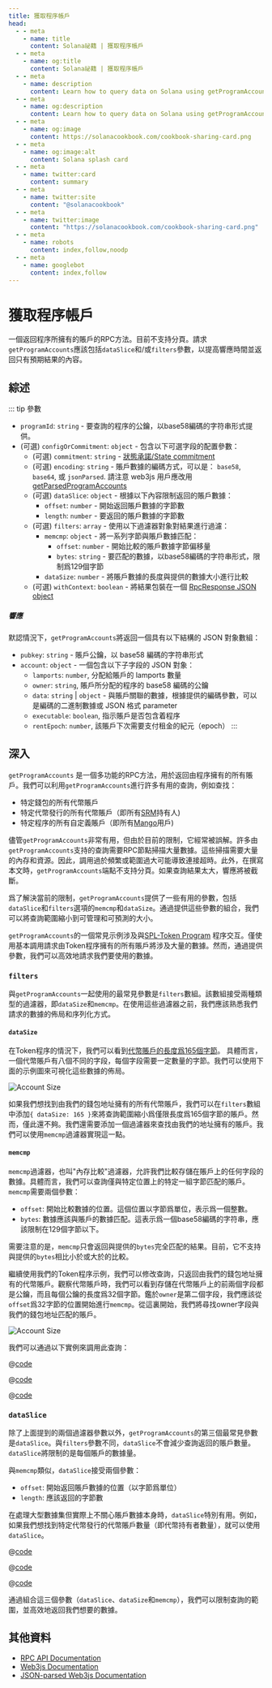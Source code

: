 ```yaml
---
title: 獲取程序帳戶
head:
  - - meta
    - name: title
      content: Solana祕籍 | 獲取程序帳戶
  - - meta
    - name: og:title
      content: Solana祕籍 | 獲取程序帳戶
  - - meta
    - name: description
      content: Learn how to query data on Solana using getProgramAccounts and accountsDB
  - - meta
    - name: og:description
      content: Learn how to query data on Solana using getProgramAccounts and accountsDB
  - - meta
    - name: og:image
      content: https://solanacookbook.com/cookbook-sharing-card.png
  - - meta
    - name: og:image:alt
      content: Solana splash card
  - - meta
    - name: twitter:card
      content: summary
  - - meta
    - name: twitter:site
      content: "@solanacookbook"
  - - meta
    - name: twitter:image
      content: "https://solanacookbook.com/cookbook-sharing-card.png"
  - - meta
    - name: robots
      content: index,follow,noodp
  - - meta
    - name: googlebot
      content: index,follow
---
```


# 獲取程序帳戶

一個返回程序所擁有的賬戶的RPC方法。目前不支持分頁。請求`getProgramAccounts`應該包括`dataSlice`和/或`filters`參數，以提高響應時間並返回只有預期結果的內容。

## 綜述

::: tip 參數

- `programId`: `string` - 要查詢的程序的公鑰，以base58編碼的字符串形式提供。
- (可選) `configOrCommitment`: `object` - 包含以下可選字段的配置參數：
    - (可選) `commitment`: `string` - [狀態承諾/State commitment](https://docs.solana.com/developing/clients/jsonrpc-api#configuring-state-commitment)
    - (可選) `encoding`: `string` - 賬戶數據的編碼方式，可以是： `base58`, `base64`, 或 `jsonParsed`. 請注意 web3js 用戶應改用 [getParsedProgramAccounts](https://solana-labs.github.io/solana-web3.js/classes/Connection.html#getParsedProgramAccounts)
    - (可選) `dataSlice`: `object` - 根據以下內容限制返回的賬戶數據：
        - `offset`: `number` - 開始返回賬戶數據的字節數
        - `length`: `number` - 要返回的賬戶數據的字節數
    - (可選) `filters`: `array` - 使用以下過濾器對象對結果進行過濾：
        - `memcmp`: `object` - 將一系列字節與賬戶數據匹配：
            - `offset`: `number` - 開始比較的賬戶數據字節偏移量
            - `bytes`: `string` - 要匹配的數據，以base58編碼的字符串形式，限制爲129個字節
        - `dataSize`: `number` - 將賬戶數據的長度與提供的數據大小進行比較
    - (可選) `withContext`: `boolean` - 將結果包裝在一個 [RpcResponse JSON object](https://docs.solana.com/developing/clients/jsonrpc-api#rpcresponse-structure)
	
##### 響應

默認情況下，`getProgramAccounts`將返回一個具有以下結構的 JSON 對象數組：

- `pubkey`: `string` - 賬戶公鑰，以 base58 編碼的字符串形式
- `account`: `object` - 一個包含以下子字段的 JSON 對象：
    - `lamports`: `number`, 分配給賬戶的 lamports 數量
    - `owner`: `string`, 賬戶所分配的程序的 base58 編碼的公鑰
    - `data`: `string` | `object` - 與賬戶關聯的數據，根據提供的編碼參數，可以是編碼的二進制數據或 JSON 格式 parameter
    - `executable`: `boolean`, 指示賬戶是否包含着程序
    - `rentEpoch`: `number`, 該賬戶下次需要支付租金的紀元（epoch）
:::

## 深入

`getProgramAccounts` 是一個多功能的RPC方法，用於返回由程序擁有的所有賬戶。我們可以利用`getProgramAccounts`進行許多有用的查詢，例如查找：

- 特定錢包的所有代幣賬戶
- 特定代幣發行的所有代幣賬戶（即所有[SRM](https://www.projectOpenBook.com/)持有人)
- 特定程序的所有自定義賬戶（即所有[Mango](https://mango.markets/)用戶)

儘管`getProgramAccounts`非常有用，但由於目前的限制，它經常被誤解。許多由`getProgramAccounts`支持的查詢需要RPC節點掃描大量數據。這些掃描需要大量的內存和資源。因此，調用過於頻繁或範圍過大可能導致連接超時。此外，在撰寫本文時，`getProgramAccounts`端點不支持分頁。如果查詢結果太大，響應將被截斷。

爲了解決當前的限制，`getProgramAccounts`提供了一些有用的參數，包括`dataSlice`和`filters`選項的`memcmp`和`dataSize`。通過提供這些參數的組合，我們可以將查詢範圍縮小到可管理和可預測的大小。

`getProgramAccounts`的一個常見示例涉及與[SPL-Token Program](https://spl.solana.com/token) 程序交互。僅使用基本調用請求由Token程序擁有的所有賬戶將涉及大量的數據。然而，通過提供參數，我們可以高效地請求我們要使用的數據。

### `filters`
與`getProgramAccounts`一起使用的最常見參數是`filters`數組。該數組接受兩種類型的過濾器，即`dataSize`和`memcmp`。在使用這些過濾器之前，我們應該熟悉我們請求的數據的佈局和序列化方式。

#### `dataSize`
在Token程序的情況下，我們可以看到[代幣賬戶的長度爲165個字節](https://github.com/solana-labs/solana-program-library/blob/08d9999f997a8bf38719679be9d572f119d0d960/token/program/src/state.rs#L86-L106)。 具體而言，一個代幣賬戶有八個不同的字段，每個字段需要一定數量的字節。我們可以使用下面的示例圖來可視化這些數據的佈局。

![Account Size](./get-program-accounts/account-size.png)

如果我們想找到由我們的錢包地址擁有的所有代幣賬戶，我們可以在`filters`數組中添加`{ dataSize: 165 }`來將查詢範圍縮小爲僅限長度爲165個字節的賬戶。然而，僅此還不夠。我們還需要添加一個過濾器來查找由我們的地址擁有的賬戶。我們可以使用`memcmp`過濾器實現這一點。

#### `memcmp`
`memcmp`過濾器，也叫"內存比較"過濾器，允許我們比較存儲在賬戶上的任何字段的數據。具體而言，我們可以查詢僅與特定位置上的特定一組字節匹配的賬戶。`memcmp`需要兩個參數：

- `offset`: 開始比較數據的位置。這個位置以字節爲單位，表示爲一個整數。
- `bytes`: 數據應該與賬戶的數據匹配。這表示爲一個base58編碼的字符串，應該限制在129個字節以下。

需要注意的是，`memcmp`只會返回與提供的`bytes`完全匹配的結果。目前，它不支持與提供的`bytes`相比小於或大於的比較。

繼續使用我們的Token程序示例，我們可以修改查詢，只返回由我們的錢包地址擁有的代幣賬戶。觀察代幣賬戶時，我們可以看到存儲在代幣賬戶上的前兩個字段都是公鑰，而且每個公鑰的長度爲32個字節。鑑於`owner`是第二個字段，我們應該從`offset`爲32字節的位置開始進行`memcmp`。從這裏開始，我們將尋找owner字段與我們的錢包地址匹配的賬戶。

![Account Size](./get-program-accounts/memcmp.png)

我們可以通過以下實例來調用此查詢：

<CodeGroup>
  <CodeGroupItem title="TS" active>

@[code](@/code/get-program-accounts/memcmp/memcmp.en.ts)

  </CodeGroupItem>

  <CodeGroupItem title="Rust Client" active>

@[code](@/code/get-program-accounts/memcmp/memcmp.en.rs)

  </CodeGroupItem>

  <CodeGroupItem title="cURL" active>

@[code](@/code/get-program-accounts/memcmp/memcmp.en.sh)

  </CodeGroupItem>
</CodeGroup>

### `dataSlice`

除了上面提到的兩個過濾器參數以外，`getProgramAccounts`的第三個最常見參數是`dataSlice`。與`filters`參數不同，`dataSlice`不會減少查詢返回的賬戶數量。`dataSlice`將限制的是每個賬戶的數據量。

與`memcmp`類似，`dataSlice`接受兩個參數：

- `offset`: 開始返回賬戶數據的位置（以字節爲單位）
- `length`: 應該返回的字節數

在處理大型數據集但實際上不關心賬戶數據本身時，`dataSlice`特別有用。例如，如果我們想找到特定代幣發行的代幣賬戶數量（即代幣持有者數量），就可以使用`dataSlice`。

<CodeGroup>
  <CodeGroupItem title="TS" active>

@[code](@/code/get-program-accounts/dataSlice/dataSlice.en.ts)

  </CodeGroupItem>

  <CodeGroupItem title="Rust Client" active>

@[code](@/code/get-program-accounts/dataSlice/dataSlice.en.rs)

  </CodeGroupItem>

  <CodeGroupItem title="cURL" active>

@[code](@/code/get-program-accounts/dataSlice/dataSlice.en.sh)

  </CodeGroupItem>
</CodeGroup>

通過組合這三個參數（`dataSlice`、`dataSize`和`memcmp`），我們可以限制查詢的範圍，並高效地返回我們想要的數據。

## 其他資料

- [RPC API Documentation](https://docs.solana.com/developing/clients/jsonrpc-api#getprogramaccounts)
- [Web3js Documentation](https://solana-labs.github.io/solana-web3.js/classes/Connection.html#getProgramAccounts)
- [JSON-parsed Web3js Documentation](https://solana-labs.github.io/solana-web3.js/classes/Connection.html#getParsedProgramAccounts)
